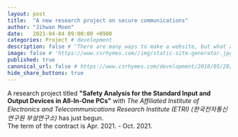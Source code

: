 ```yaml
---
layout: post
title:  "A new research project on secure communications"
author: "Jihwan Moon"
date:   2021-04-04 09:00:00 +0900
categories: Project # development
description: false # "There are many ways to make a website, but what about static site generators"
image: false # 'https://www.csrhymes.com//img/static-site-generator.jpg'
published: true
canonical_url: false # https://www.csrhymes.com/development/2018/05/28/why-use-a-static-site-generator.html
hide_share_buttons: true
---
```


A research project titled __"Safety Analysis for the Standard Input and Output Devices in All-In-One PCs"__ with _The Affiliated Institute of Electronics and Telecommunications Research Institute (ETRI)_ _(한국전자통신연구원 부설연구소)_ has just begun.      
The term of the contract is Apr. 2021. - Oct. 2021.      